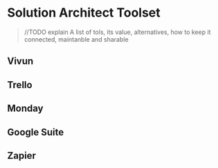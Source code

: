 # Solution Architect Toolset

>//TODO explain
A list of tols, its value, alternatives, how to keep it connected, maintanble and sharable

## Vivun

## Trello

## Monday

## Google Suite

## Zapier
